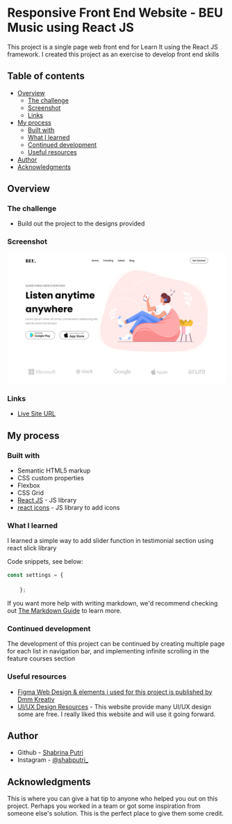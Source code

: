 # Responsive Front End Website - BEU Music using React JS
This project is a single page web front end for Learn It using the React JS framework. I created this project as an exercise to develop front end skills

## Table of contents

- [Overview](#overview)
  - [The challenge](#the-challenge)
  - [Screenshot](#screenshot)
  - [Links](#links)
- [My process](#my-process)
  - [Built with](#built-with)
  - [What I learned](#what-i-learned)
  - [Continued development](#continued-development)
  - [Useful resources](#useful-resources)
- [Author](#author)
- [Acknowledgments](#acknowledgments)


## Overview

### The challenge

- Build out the project to the designs provided

### Screenshot
![Design overview for BEU Music landing page](./src/images/header-beu.png)

### Links
- [Live Site URL](https://glowing-tarsier-b071f1.netlify.app/)

## My process

### Built with

- Semantic HTML5 markup
- CSS custom properties
- Flexbox
- CSS Grid
- [React JS](https://reactjs.org/) - JS library
- [react icons](https://react-icons.github.io/react-icons/) - JS library to add icons

### What I learned

I learned a simple way to add slider function in testimonial section using react slick library

Code snippets, see below:
```js
const settings = {

    };
```

If you want more help with writing markdown, we'd recommend checking out [The Markdown Guide](https://www.markdownguide.org/) to learn more.


### Continued development
The development of this project can be continued by creating multiple page for each list in navigation bar, and implementing infinite scrolling in the feature courses section

### Useful resources
- [Figma Web Design & elements i used for this project is published by Dmm Kreativ](https://ui8.net/dmm-kreativ/products/uniquepages?status=7)
- [UI/UX Design Resources](https://ui8.net/) - This website provide many UI/UX design some are free. I really liked this website and will use it going forward.


## Author

- Github - [Shabrina Putri](https://github.com/shabrina12/)
- Instagram - [@shabputri_](https://www.twitter.com/yourusername)


## Acknowledgments

This is where you can give a hat tip to anyone who helped you out on this project. Perhaps you worked in a team or got some inspiration from someone else's solution. This is the perfect place to give them some credit.
